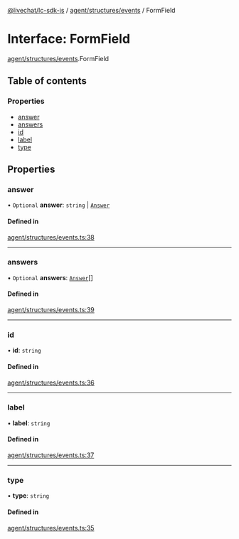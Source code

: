 [@livechat/lc-sdk-js](../README.md) / [agent/structures/events](../modules/agent_structures_events.md) / FormField

# Interface: FormField

[agent/structures/events](../modules/agent_structures_events.md).FormField

## Table of contents

### Properties

- [answer](agent_structures_events.FormField.md#answer)
- [answers](agent_structures_events.FormField.md#answers)
- [id](agent_structures_events.FormField.md#id)
- [label](agent_structures_events.FormField.md#label)
- [type](agent_structures_events.FormField.md#type)

## Properties

### answer

• `Optional` **answer**: `string` \| [`Answer`](agent_structures_events.Answer.md)

#### Defined in

[agent/structures/events.ts:38](https://github.com/livechat/lc-sdk-js/blob/5f5afdd/src/agent/structures/events.ts#L38)

___

### answers

• `Optional` **answers**: [`Answer`](agent_structures_events.Answer.md)[]

#### Defined in

[agent/structures/events.ts:39](https://github.com/livechat/lc-sdk-js/blob/5f5afdd/src/agent/structures/events.ts#L39)

___

### id

• **id**: `string`

#### Defined in

[agent/structures/events.ts:36](https://github.com/livechat/lc-sdk-js/blob/5f5afdd/src/agent/structures/events.ts#L36)

___

### label

• **label**: `string`

#### Defined in

[agent/structures/events.ts:37](https://github.com/livechat/lc-sdk-js/blob/5f5afdd/src/agent/structures/events.ts#L37)

___

### type

• **type**: `string`

#### Defined in

[agent/structures/events.ts:35](https://github.com/livechat/lc-sdk-js/blob/5f5afdd/src/agent/structures/events.ts#L35)
